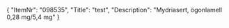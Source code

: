 {
  "ItemNr": "098535",
  "Title": "test",
  "Description": "Mydriasert, ögonlamell 0,28 mg/5,4 mg"
}